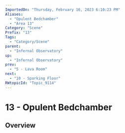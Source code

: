 ```yaml
---
ImportedOn: "Thursday, February 16, 2023 6:10:23 PM"
Aliases:
  - "Opulent Bedchamber"
  - "Area 13"
Category: "Scene"
Prefix: "13"
Tags:
  - "Category/Scene"
parent:
  - "Infernal Observatory"
up:
  - "Infernal Observatory"
prev:
  - "5 - Lava Room"
next:
  - "10 - Sparking Floor"
RWtopicId: "Topic_9114"
---
```

# 13 - Opulent Bedchamber
## Overview
